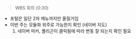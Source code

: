 

> WBS 회의 (0:30)
- 포털은 일단 2차 메뉴까지만 올릴거임
- 이번 주는 모듈화 위주로 가능한지 확인 (네이버 지도)
	1. 네이버 마커, 폴리곤이 클릭됨에 따라 변동 잘 되는지 확인 필요


